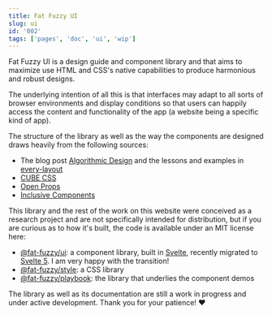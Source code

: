 ```yaml
---
title: Fat Fuzzy UI
slug: ui
id: '002'
tags: ['pages', 'doc', 'ui', 'wip']
---
```


Fat Fuzzy UI is a design guide and component library and that aims to maximize use HTML and
CSS's native capabilities to produce harmonious and robust designs.

The underlying intention of all this is that interfaces may adapt to all sorts of browser environments and display conditions so that users can happily access the content and functionality of the app (a website being a specific kind of app).

The structure of the library as well as the way the components are designed draws heavily from the following sources:

- The blog post [Algorithmic Design](https://every-layout.dev/blog/algorithmic-design/) and the lessons and examples in [every-layout](https://every-layout.dev/)
- [CUBE CSS](https://cube.fyi/)
- [Open Props](https://open-props.style/)
- [Inclusive Components](https://inclusive-components.design)

This library and the rest of the work on this website were conceived as a research project and are not specifically intended for distribution, but if you are curious as to how it's built, the code is available under an MIT license here:

- [@fat-fuzzy/ui](https://github.com/fat-fuzzy/rocks/tree/main/packages/ui): a component library, built in [Svelte](https://svelte.dev/), recently migrated to [Svelte 5](https://svelte-5-preview.vercel.app/docs/introduction). I am very happy with the transition!
- [@fat-fuzzy/style](https://github.com/fat-fuzzy/rocks/tree/main/packages/style): a CSS library
- [@fat-fuzzy/playbook](https://github.com/fat-fuzzy/rocks/tree/main/packages/playbook): the library that underlies the component demos

<p class="feedback:prose status:default bg:default:100 variant:bare emoji:wip">
The library as well as its documentation are still a work in progress and under active
development. Thank you for your patience! ❤️</p>
